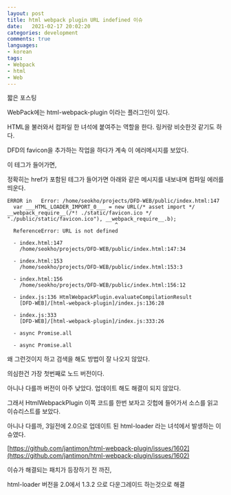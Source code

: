 ```yaml
---
layout: post
title: html webpack plugin URL indefined 이슈	
date:   2021-02-17 20:02:20		
categories: development
comments: true
languages:
- korean
tags:
- Webpack
- html
- Web
---		
```


짧은 포스팅

WebPack에는 html-webpack-plugin 이라는 플러그인이 있다.

HTML을 불러와서 컴파일 한 녀석에 붙여주는 역할을 한다. 링커랑 비슷한것 같기도 하다.

DFD의 favicon을 추가하는 작업을 하다가 계속 이 에러메시지를 보았다.

<link rel="icon" type="image/x-icon" href="static/favicon.ico" /> 이 테그가 들어가면,

정확히는 href가 포함된 테그가 들어가면 아래와 같은 메시지를 내보내며 컴파일 에러를 띄운다.

```
ERROR in   Error: /home/seokho/projects/DFD-WEB/public/index.html:147
  var ___HTML_LOADER_IMPORT_0___ = new URL(/* asset import */ __webpack_require__(/*! ./static/favicon.ico */ "./public/static/favicon.ico"), __webpack_require__.b);
                                   ^
  ReferenceError: URL is not defined
  
  - index.html:147 
    /home/seokho/projects/DFD-WEB/public/index.html:147:34
  
  - index.html:153 
    /home/seokho/projects/DFD-WEB/public/index.html:153:3
  
  - index.html:156 
    /home/seokho/projects/DFD-WEB/public/index.html:156:12
  
  - index.js:136 HtmlWebpackPlugin.evaluateCompilationResult
    [DFD-WEB]/[html-webpack-plugin]/index.js:136:28
  
  - index.js:333 
    [DFD-WEB]/[html-webpack-plugin]/index.js:333:26
  
  - async Promise.all
  
  - async Promise.all
```

왜 그런것이지 하고 검색을 해도 방법이 잘 나오지 않았다.

의심한건 가장 첫번째로 노드 버전이다.

아니나 다를까 버전이 아주 낮았다. 업데이트 해도 해결이 되지 않았다.

그래서 HtmlWebpackPlugin 이쪽 코드를 한번 보자고 깃헙에 들어가서 소스를 읽고 이슈리스트를 보았다.

아니나 다를까, 3일전에 2.0으로 업데이트 된 html-loader 라는 녀석에서 발생하는 이슈였다.

[https://github.com/jantimon/html-webpack-plugin/issues/1602](https://github.com/jantimon/html-webpack-plugin/issues/1602)

이슈가 해결되는 패치가 등장하기 전 까진, 

html-loader 버전을 2.0에서 1.3.2 으로 다운그레이드 하는것으로 해결
